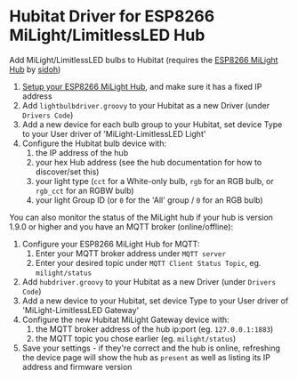 # Hubitat Driver for ESP8266 MiLight/LimitlessLED Hub
Add MiLight/LimitlessLED bulbs to Hubitat (requires the [ESP8266 MiLight Hub](https://github.com/sidoh/esp8266_milight_hub) by [sidoh](https://github.com/sidoh))

1. [Setup your ESP8266 MiLight Hub](https://blog.christophermullins.com/2017/02/11/milight-wifi-gateway-emulator-on-an-esp8266/), and make sure it has a fixed IP address
2. Add `lightbulbdriver.groovy` to your Hubitat as a new Driver (under `Drivers Code`)
3. Add a new device for each bulb group to your Hubitat, set device Type to your User driver of 'MiLight-LimitlessLED Light'
4. Configure the Hubitat bulb device with:
    1. the IP address of the hub
    2. your hex Hub address (see the hub documentation for how to discover/set this)
    3. your light type (`cct` for a White-only bulb, `rgb` for an RGB bulb, or `rgb_cct` for an RGBW bulb)
    4. your light Group ID (or `0` for the 'All' group / `0` for an RGB bulb)

You can also monitor the status of the MiLight hub if your hub is version 1.9.0 or higher and you have an MQTT broker (online/offline):
1. Configure your ESP8266 MiLight Hub for MQTT:
    1. Enter your MQTT broker address under `MQTT server`
    2. Enter your desired topic under `MQTT Client Status Topic`, eg. `milight/status`
2. Add `hubdriver.groovy` to your Hubitat as a new Driver (under `Drivers Code`)
3. Add a new device to your Hubitat, set device Type to your User driver of 'MiLight-LimitlessLED Gateway'
4. Configure the new Hubitat MiLight Gateway device with:
    1. the MQTT broker address of the hub ip:port (eg. `127.0.0.1:1883`)
    2. the MQTT topic you chose earlier (eg. `milight/status`)
5. Save your settings - if they're correct and the hub is online, refreshing the device page will show the hub as `present` as well as listing its IP address and firmware version